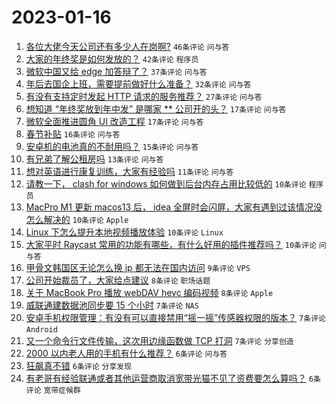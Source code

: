 # 2023-01-16

1. [各位大佬今天公司还有多少人在岗啊?](https://www.v2ex.com/t/909171) `46条评论` `问与答`
1. [大家的年终奖是如何发放的？](https://www.v2ex.com/t/909201) `42条评论` `程序员`
1. [微软中国又给 edge 加答辩了？](https://www.v2ex.com/t/909192) `37条评论` `问与答`
1. [年后去国企上班，需要提前做好什么准备？](https://www.v2ex.com/t/909175) `32条评论` `问与答`
1. [有没有支持定时发起 HTTP 请求的服务推荐？](https://www.v2ex.com/t/909182) `27条评论` `问与答`
1. [想知道 “年终奖放到年中发” 是哪家 ** 公司开的头？](https://www.v2ex.com/t/909207) `17条评论` `问与答`
1. [微软全面推进圆角 UI 改造工程](https://www.v2ex.com/t/909173) `17条评论` `问与答`
1. [春节补贴](https://www.v2ex.com/t/909199) `16条评论` `问与答`
1. [安卓机的电池真的不耐用吗？](https://www.v2ex.com/t/909204) `15条评论` `问与答`
1. [有兄弟了解公租房吗](https://www.v2ex.com/t/909216) `13条评论` `问与答`
1. [想对英语进行康复训练，大家有经验吗](https://www.v2ex.com/t/909180) `11条评论` `问与答`
1. [请教一下， clash for windows 如何做到后台内存占用比较低的](https://www.v2ex.com/t/909205) `10条评论` `程序员`
1. [MacPro M1 更新 macos13 后， idea 全屏时会闪屏，大家有遇到过该情况没怎么解决的](https://www.v2ex.com/t/909202) `10条评论` `Apple`
1. [Linux 下怎么提升本地视频播放体验](https://www.v2ex.com/t/909177) `10条评论` `Linux`
1. [大家平时 Raycast 常用的功能有哪些，有什么好用的插件推荐吗？](https://www.v2ex.com/t/909174) `10条评论` `问与答`
1. [甲骨文韩国区无论怎么换 ip 都无法在国内访问](https://www.v2ex.com/t/909184) `9条评论` `VPS`
1. [公司开始裁员了，大家给点建议](https://www.v2ex.com/t/909213) `8条评论` `职场话题`
1. [关于 MacBook Pro 播放 webDAV hevc 编码视频](https://www.v2ex.com/t/909172) `8条评论` `Apple`
1. [威联通建数据池同步要 15 个小时](https://www.v2ex.com/t/909203) `7条评论` `NAS`
1. [安卓手机权限管理：有没有可以直接禁用“摇一摇”传感器权限的版本？](https://www.v2ex.com/t/909196) `7条评论` `Android`
1. [又一个命令行文件传输，这次用边缘函数做 TCP 打洞](https://www.v2ex.com/t/909170) `7条评论` `分享创造`
1. [2000 以内老人用的手机有什么推荐？](https://www.v2ex.com/t/909211) `6条评论` `问与答`
1. [狂飙真不错](https://www.v2ex.com/t/909210) `6条评论` `分享发现`
1. [有老哥有经验联通或者其他运营商取消宽带光猫不见了资费要怎么算吗？](https://www.v2ex.com/t/909198) `6条评论` `宽带症候群`

